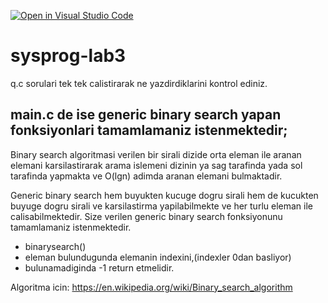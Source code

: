 [![Open in Visual Studio Code](https://classroom.github.com/assets/open-in-vscode-c66648af7eb3fe8bc4f294546bfd86ef473780cde1dea487d3c4ff354943c9ae.svg)](https://classroom.github.com/online_ide?assignment_repo_id=10549488&assignment_repo_type=AssignmentRepo)
# sysprog-lab3
q.c sorulari tek tek calistirarak ne yazdirdiklarini kontrol ediniz.

## main.c de ise generic binary search yapan fonksiyonlari tamamlamaniz istenmektedir;

Binary search algoritmasi verilen bir sirali dizide orta eleman ile aranan elemani karsilastirarak arama islemeni dizinin ya sag tarafinda yada sol tarafinda yapmakta ve O(lgn) adimda aranan elemani bulmaktadir.



Generic binary search hem buyukten kucuge dogru sirali hem de kucukten buyuge dogru sirali ve karsilastirma yapilabilmekte ve her turlu eleman ile calisabilmektedir. Size verilen generic binary search fonksiyonunu tamamlamaniz istenmektedir.

* binarysearch()
* eleman bulundugunda elemanin indexini,(indexler 0dan basliyor)
* bulunamadiginda -1 return etmelidir.

Algoritma icin: https://en.wikipedia.org/wiki/Binary_search_algorithm



